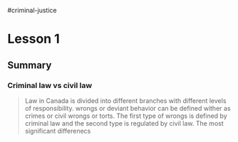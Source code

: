 #criminal-justice
# Lesson 1
## Summary

### Criminal law vs civil law

>Law in Canada is divided into different branches with different levels of responsibility. wrongs or deviant behavior can be defined wither as crimes or civil wrongs or torts. The first type of wrongs is defined by criminal law and the second type is regulated by civil law. The most significant differenecs